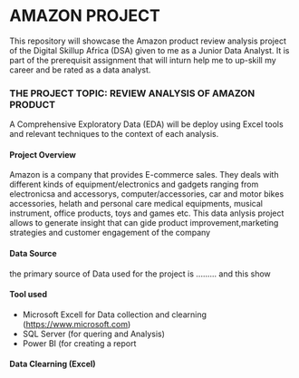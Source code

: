 # AMAZON PROJECT 
This repository will showcase the Amazon product review analysis project of the Digital Skillup Africa (DSA) given to me as a Junior Data Analyst. It is part of the prerequisit assignment that will inturn help me to up-skill my career and be rated as a data analyst.     

### THE PROJECT TOPIC: REVIEW ANALYSIS OF AMAZON PRODUCT
A Comprehensive Exploratory Data (EDA) will be deploy using Excel tools and relevant techniques to the context of each analysis.

#### Project Overview
Amazon is a company that provides E-commerce sales. They deals with different kinds of equipment/electronics and gadgets ranging from electronicsa and  accessorys, computer/accessories, car and motor bikes accessories, helath and personal care medical equipments, musical instrument, office products, toys and games etc. This data anlysis project allows to generate insight that can gide product improvement,marketing strategies and customer engagement of the company

#### Data Source
the primary source of Data used for the project is ......... and this show 

#### Tool used 
- Microsoft Excell for Data collection and clearning (https://www.microsoft.com)
- SQL Server (for quering and Analysis)
- Power BI (for creating a report

#### Data Clearning (Excel)






